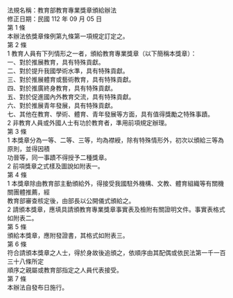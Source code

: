 法規名稱：教育部教育專業獎章頒給辦法  
修正日期：民國 112 年 09 月 05 日  
第 1 條  
本辦法依獎章條例第九條第一項規定訂定之。  
第 2 條  
1 教育人員有下列情形之一者，頒給教育專業獎章（以下簡稱本獎章）：  
一、對於推展教育，具有特殊貢獻。  
二、對於提升我國學術水準，具有特殊貢獻。  
三、對於推展體育或藝術教育，具有特殊貢獻。  
四、對於推廣終身教育，具有特殊貢獻。  
五、對於促進國內外教育交流，具有特殊貢獻。  
六、對於推展青年發展，具有特殊貢獻。  
七、其他在教育、學術、體育、青年發展等方面，具有值得獎勵之特殊事蹟。  
2 非教育人員或外國人士有功於教育者，準用前項規定辦理。  
第 3 條  
1 本獎章分為一等、二等、三等，均為襟綬，除有特殊情形外，初次以頒給三等為原則，並得因積  
功晉等，同一事蹟不得授予二種獎章。  
2 前項獎章之式樣及圖說如附表一。  
第 4 條  
1 本獎章除由教育部主動頒給外，得接受我國駐外機構、文教、體育組織等有關機關團體推薦，經  
教育部審查核定後，由部長以公開儀式頒給之。  
2 請頒本獎章，應填具請頒教育專業獎章事實表及檢附有關證明文件。事實表格式如附表二。  
第 5 條  
頒給本獎章，應附發證書，其格式如附表三。  
第 6 條  
符合請頒本獎章之人士，得於身故後追頒之，依順序由其配偶或依民法第一千一百三十八條所定  
順序之親屬或教育部指定之人員代表接受。  
第 7 條  
本辦法自發布日施行。  


